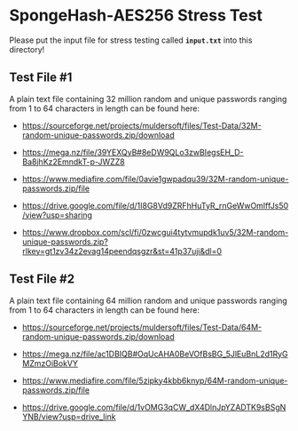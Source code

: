 # SpongeHash-AES256 Stress Test

Please put the input file for stress testing called **`input.txt`** into this directory!

## Test File #1

A plain text file containing 32 million random and unique passwords ranging from 1 to 64 characters in length can be found here:

* <https://sourceforge.net/projects/muldersoft/files/Test-Data/32M-random-unique-passwords.zip/download>

* <https://mega.nz/file/39YEXQyB#8eDW9QLo3zwBIegsEH_D-Ba8jhKz2EmndkT-p-JWZZ8>

* <https://www.mediafire.com/file/0avie1gwpadqu39/32M-random-unique-passwords.zip/file>

* <https://drive.google.com/file/d/1I8G8Vd9ZRFhHuTyR_rnGeWwOmIffJs50/view?usp=sharing>

* <https://www.dropbox.com/scl/fi/0zwcgui4tytvmupdk1uv5/32M-random-unique-passwords.zip?rlkey=gt1zv34z2evag14peendqsgzr&st=41p37uji&dl=0>

## Test File #2

A plain text file containing 64 million random and unique passwords ranging from 1 to 64 characters in length can be found here:

* <https://sourceforge.net/projects/muldersoft/files/Test-Data/64M-random-unique-passwords.zip/download>

* <https://mega.nz/file/ac1DBIQB#OqUcAHA0BeVOfBsBG_5JlEuBnL2d1RyGMZmzOiBokVY>

* <https://www.mediafire.com/file/5zipky4kbb6knyp/64M-random-unique-passwords.zip/file>

* <https://drive.google.com/file/d/1vOMG3qCW_dX4DlnJpYZADTK9sBSgNYNB/view?usp=drive_link>

